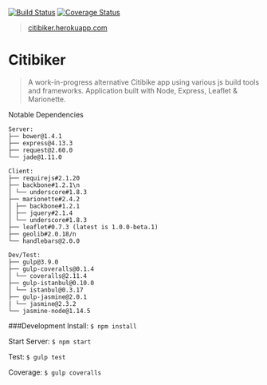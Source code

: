 
[![Build Status](https://travis-ci.org/snebel/citibike-js.svg?branch=master)](https://travis-ci.org/snebel/citibike-js)
[![Coverage Status](https://coveralls.io/repos/snebel/citibike-js/badge.svg?branch=master&service=github)](https://coveralls.io/github/snebel/citibike-js?branch=master)

> [citibiker.herokuapp.com](http://citibiker.herokuapp.com/)

# Citibiker
>A work-in-progress alternative Citibike app using various js build tools and frameworks. Application built with Node, Express, Leaflet & Marionette.

Notable Dependencies
```
Server:
├── bower@1.4.1
├── express@4.13.3
├── request@2.60.0
└── jade@1.11.0

Client:
├── requirejs#2.1.20
├── backbone#1.2.1\n
│ └── underscore#1.8.3
├── marionette#2.4.2
│ ├── backbone#1.2.1
│ ├── jquery#2.1.4
│ └── underscore#1.8.3
├── leaflet#0.7.3 (latest is 1.0.0-beta.1)
├── geolib#2.0.18/n
└── handlebars@2.0.0

Dev/Test:
├── gulp@3.9.0
├── gulp-coveralls@0.1.4
│ └── coveralls@2.11.4
├── gulp-istanbul@0.10.0
│ └── istanbul@0.3.17
├── gulp-jasmine@2.0.1
| └── jasmine@2.3.2
└── jasmine-node@1.14.5
```

###Development
Install: `$ npm install`

Start Server: `$ npm start`

Test: `$ gulp test`

Coverage: `$ gulp coveralls`
